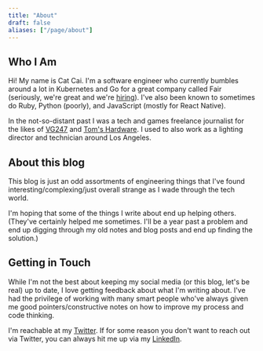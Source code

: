 ```yaml
---
title: "About"
draft: false
aliases: ["/page/about"]
---
```

## Who I Am 
Hi! My name is Cat Cai. I'm a software engineer who currently bumbles around a lot in Kubernetes and Go for a great company called Fair (seriously, we're great and we're [hiring](https://www.fair.com/careers)). I've also been known to sometimes do Ruby, Python (poorly), and JavaScript (mostly for React Native). 

In the not-so-distant past I was a tech and games freelance journalist for the likes of [VG247](https://www.vg247.com/) and [Tom's Hardware](https://www.tomshardware.com/). I used to also work as a lighting director and technician around Los Angeles.

## About this blog
This blog is just an odd assortments of engineering things that I've found interesting/complexing/just overall strange as I wade through the tech world. 

I'm hoping that some of the things I write about end up helping others. (They've certainly helped me sometimes. I'll be a year past a problem and end up digging through my old notes and blog posts and end up finding the solution.)

## Getting in Touch
While I'm not the best about keeping my social media (or this blog, let's be real) up to date, I love getting feedback about what I'm writing about. I've had the privilege of working with many smart people who've always given me good pointers/constructive notes on how to improve my process and code thinking.

I'm reachable at my [Twitter](https://twitter.com/catherinetcai). If for some reason you don't want to reach out via Twitter, you can always hit me up via my [LinkedIn](https://www.linkedin.com/in/catherine-ting-cai/). 

